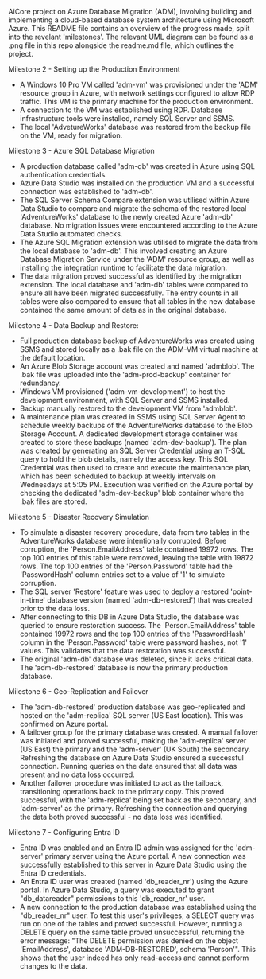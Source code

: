 AiCore project on Azure Database Migration (ADM), involving building and implementing a cloud-based database system architecture using Microsoft Azure. This README file contains an overview of the progress made, split into the revelant 'milestones'. The relevant UML diagram can be found as a .png file in this repo alongside the readme.md file, which outlines the project.

Milestone 2 - Setting up the Production Environment
- A Windows 10 Pro VM called 'adm-vm' was provisioned under the 'ADM' resource group in Azure, with network settings configured to allow RDP traffic. This VM is the primary machine for the production environment.
- A connection to the VM was established using RDP. Database infrastructure tools were installed, namely SQL Server and SSMS.
- The local 'AdvetureWorks' database was restored from the backup file on the VM, ready for migration.

Milestone 3 - Azure SQL Database Migration
- A production database called 'adm-db' was created in Azure using SQL authentication credentials.
- Azure Data Studio was installed on the production VM and a successful connection was established to 'adm-db'.
- The SQL Server Schema Compare extension was utilised within Azure Data Studio to compare and migrate the schema of the restored local 'AdventureWorks' database to the newly created Azure 'adm-db' database. No migration issues were encountered according to the Azure Data Studio automated checks.
- The Azure SQL Migration extension was utilised to migrate the data from the local database to 'adm-db'. This involved creating an Azure Database Migration Service under the 'ADM' resource group, as well as installing the integration runtime to facilitate the data migration.
- The data migration proved successful as identified by the migration extension. The local database and 'adm-db' tables were compared to ensure all have been migrated successfully. The entry counts in all tables were also compared to ensure that all tables in the new database contained the same amount of data as in the original database. 

Milestone 4 - Data Backup and Restore:
- Full production database backup of AdventureWorks was created using SSMS and stored locally as a .bak file on the ADM-VM virtual machine at the default location.
- An Azure Blob Storage account was created and named 'admblob'. The .bak file was uploaded into the 'adm-prod-backup' container for redundancy.
- Windows VM provisioned ('adm-vm-development') to host the development environment, with SQL Server and SSMS installed.
- Backup manually restored to the development VM from 'admblob'.
- A maintenance plan was created in SSMS using SQL Server Agent to schedule weekly backups of the AdventureWorks database to the Blob Storage Account. A dedicated development
storage container was created to store these backups (named 'adm-dev-backup'). The plan was created by generating an SQL Server Credential using an T-SQL query to hold
the blob details, namely the access key. This SQL Credential was then used to create and execute the maintenance plan, which has been scheduled to backup at weekly
intervals on Wednesdays at 5:05 PM. Execution was verified on the Azure portal by checking the dedicated 'adm-dev-backup' blob container where the .bak files are stored.

Milestone 5 - Disaster Recovery Simulation
- To simulate a disaster recovery procedure, data from two tables in the AdventureWorks database were intentionally corrupted. Before corruption, the 'Person.EmailAddress'
table contained 19972 rows. The top 100 entries of this table were removed, leaving the table with 19872 rows. The top 100 entries of the 'Person.Password' table had
the 'PasswordHash' column entries set to a value of '1' to simulate corruption.
- The SQL server 'Restore' feature was used to deploy a restored 'point-in-time' database version (named 'adm-db-restored') that was created prior to the data loss.
- After connecting to this DB in Azure Data Studio, the database was queried to ensure restoration success. The 'Person.EmailAddress' table contained 19972 rows and the top 100 entries of the 'PasswordHash' column in the 'Person.Password' table were password hashes, not '1' values. This validates that the data restoration was successful.
- The original 'adm-db' database was deleted, since it lacks critical data. The 'adm-db-restored' database is now the primary production database.

Milestone 6 - Geo-Replication and Failover
- The 'adm-db-restored' production database was geo-replicated and hosted on the 'adm-replica' SQL server (US East location). This was confirmed on Azure portal.
- A failover group for the primary database was created. A manual failover was initiated and proved successful, making the 'adm-replica' server (US East) the primary and the 'adm-server' (UK South) the secondary. Refreshing the database on Azure Data Studio ensured a successful connection. Running queries on the data ensured that all data was present and no data loss occurred.
- Another failover procedure was initiated to act as the tailback, transitioning operations back to the primary copy. This proved successful, with the 'adm-replica' being set back as the secondary, and 'adm-server' as the primary. Refreshing the connection and querying the data both proved successful - no data loss was identified.

Milestone 7 - Configuring Entra ID
- Entra ID was enabled and an Entra ID admin was assigned for the 'adm-server' primary server using the Azure portal. A new connection was successfully established to this server in Azure Data Studio using the Entra ID credentials.
- An Entra ID user was created (named 'db_reader_nr') using the Azure portal. In Azure Data Studio, a query was executed to grant "db_datareader" permissions to this 'db_reader_nr' user.
- A new connection to the production database was established using the "db_reader_nr" user. To test this user's privileges, a SELECT query was run on one of the tables and proved successful. However, running a DELETE query on the same table proved unsuccessful, returning the error message: "The DELETE permission was denied on the object 'EmailAddress', database 'ADM-DB-RESTORED', schema 'Person'". This shows that the user indeed has only read-access and cannot perform changes to the data.
